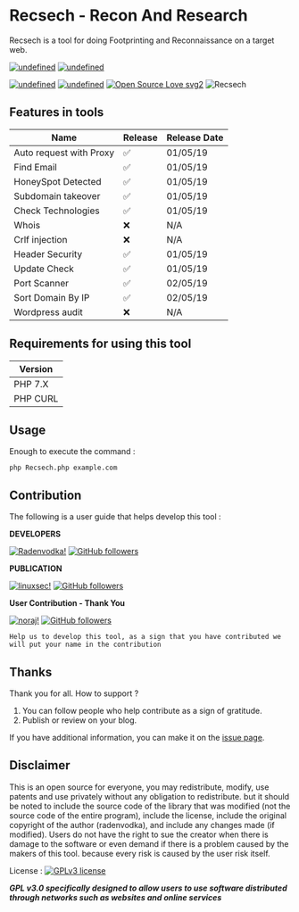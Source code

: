 # Recsech - Recon And Research 

Recsech is a tool for doing Footprinting and Reconnaissance on a target web.

[![undefined](https://img.shields.io/github/release/radenvodka/Recsech.svg)](https://github.com/radenvodka/Recsech/releases/latest)
[![undefined](https://img.shields.io/github/last-commit/radenvodka/Recsech.svg)](https://github.com/radenvodka)

[![undefined](https://badgen.net/badge//Windows/blue?icon=windows)](https://github.com/radenvodka/Recsech/issues/3) [![undefined](https://badgen.net/badge//Linux64/orange?icon=terminal)](https://github.com/radenvodka/Recsech/releases)
[![Open Source Love svg2](https://badges.frapsoft.com/os/v2/open-source.svg?v=103)](https://github.com/ellerbrock/open-source-badges/)
![Recsech](https://github.com/radenvodka/Recsech/raw/master/Recsechv1.4.PNG)

## Features in tools

| Name                    | Release            | Release Date |
|-------------------------|--------------------|--------------|
| Auto request with Proxy | :white_check_mark: | 01/05/19     |
| Find Email              | :white_check_mark: | 01/05/19     |
| HoneySpot Detected      | :white_check_mark: | 01/05/19     |
| Subdomain takeover      | :white_check_mark: | 01/05/19     |
| Check Technologies      | :white_check_mark: | 01/05/19     |
| Whois                   | :x:                | N/A          |
| Crlf injection          | :x:                | N/A          |
| Header Security         | :white_check_mark: | 01/05/19     |
| Update Check            | :white_check_mark: | 01/05/19     |
| Port Scanner            | :white_check_mark: | 02/05/19     |
| Sort Domain By IP       | :white_check_mark: | 02/05/19     |
| Wordpress audit         | :x:                | N/A          |

## Requirements for using this tool

| Version  |
|----------|
| PHP 7.X  |
| PHP CURL |


Usage
----

Enough to execute the command :

    php Recsech.php example.com


## Contribution

The following is a user guide that helps develop this tool : 

**DEVELOPERS**

[![Radenvodka!](https://img.shields.io/badge/Radenvodka-Developers-1abc9c.svg)](https://github.com/radenvodka)
[![GitHub followers](https://img.shields.io/github/followers/radenvodka.svg?style=social&label=Follow&maxAge=2592000)](https://github.com/radenvodka?tab=followers)


**PUBLICATION**

[![linuxsec!](https://img.shields.io/badge/Linuxsec-PublicationMedia-1abc9c.svg)](https://github.com/linuxsec)
[![GitHub followers](https://img.shields.io/github/followers/linuxsec.svg?style=social&label=Follow&maxAge=2592000)](https://github.com/linuxsec?tab=followers)


**User Contribution - Thank You**

[![noraj!](https://img.shields.io/badge/Noraj-Contribution-1abc9c.svg)](https://github.com/linuxsec)
[![GitHub followers](https://img.shields.io/github/followers/Noraj.svg?style=social&label=Follow&maxAge=2592000)](https://github.com/Noraj?tab=followers)



    Help us to develop this tool, as a sign that you have contributed we will put your name in the contribution

## Thanks

Thank you for all.  How to support ?

1. You can follow people who help contribute as a sign of gratitude.
2. Publish or review on your blog. 

If you have additional information, you can make it on the [issue page](https://github.com/radenvodka/Recsech/issues).


## Disclaimer

This is an open source for everyone, you may redistribute, modify, use patents and use privately without any obligation to redistribute. but it should be noted to include the source code of the library that was modified (not the source code of the entire program), include the license, include the original copyright of the author (radenvodka), and include any changes made (if modified). Users do not have the right to sue the creator when there is damage to the software or even demand if there is a problem caused by the makers of this tool. because every risk is caused by the user risk itself.


License : [![GPLv3 license](https://img.shields.io/badge/License-GPLv3-blue.svg)](http://perso.crans.org/besson/LICENSE.html)

***GPL v3.0 specifically designed to allow users to use software distributed through networks such as websites and online services***
